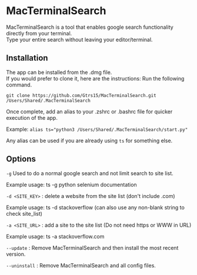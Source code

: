 # MacTerminalSearch

MacTerminalSearch is a tool that enables google search functionality directly from your terminal.  
Type your entire search without leaving your editor/terminal.


## Installation

The app can be installed from the .dmg file.  
If you would prefer to clone it, here are the instructions:
Run the following command.

	git clone https://github.com/Gtrs15/MacTerminalSearch.git /Users/Shared/.MacTerminalSearch

Once complete, add an alias to your .zshrc or .bashrc file for quicker execution of the app.

Example: ```alias ts="python3 /Users/Shared/.MacTerminalSearch/start.py"```

Any alias can be used if you are already using ```ts``` for something else.  


## Options

```-g``` Used to do a normal google search and not limit search to site list.

Example usage: ts -g python selenium documentation

```-d <SITE_KEY>``` : delete a website from the site list (don't include .com)

Example usage: ts -d stackoverflow (can also use any non-blank string to check site_list)

```-a <SITE_URL>``` : add a site to the site list (Do not need https or WWW in URL)

Example usage: ts -a stackoverflow.com

```--update``` : Remove MacTerminalSearch and then install the most recent version.

```--uninstall``` : Remove MacTerminalSearch and all config files.


